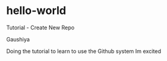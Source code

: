 # hello-world
Tutorial - Create New Repo

Gaushiya

Doing the tutorial to learn to use the Github system
Im excited
